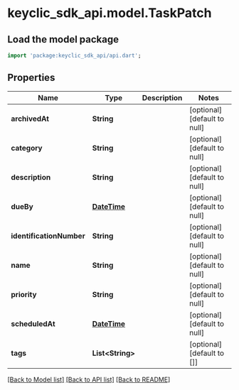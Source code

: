 # keyclic_sdk_api.model.TaskPatch

## Load the model package
```dart
import 'package:keyclic_sdk_api/api.dart';
```

## Properties
Name | Type | Description | Notes
------------ | ------------- | ------------- | -------------
**archivedAt** | **String** |  | [optional] [default to null]
**category** | **String** |  | [optional] [default to null]
**description** | **String** |  | [optional] [default to null]
**dueBy** | [**DateTime**](DateTime.md) |  | [optional] [default to null]
**identificationNumber** | **String** |  | [optional] [default to null]
**name** | **String** |  | [optional] [default to null]
**priority** | **String** |  | [optional] [default to null]
**scheduledAt** | [**DateTime**](DateTime.md) |  | [optional] [default to null]
**tags** | **List&lt;String&gt;** |  | [optional] [default to []]

[[Back to Model list]](../README.md#documentation-for-models) [[Back to API list]](../README.md#documentation-for-api-endpoints) [[Back to README]](../README.md)


